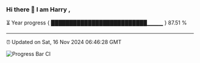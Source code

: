 ### Hi there 👋 I am Harry , 

⏳ Year progress { ██████████████████████████▁▁▁▁ } 87.51 %

---

⏰ Updated on Sat, 16 Nov 2024 06:46:28 GMT

![Progress Bar CI](https://github.com/duykhang68/duykhang68/workflows/Progress%20Bar%20CI/badge.svg)
